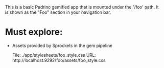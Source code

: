 This is a basic Padrino gemified app that is mounted under the '/foo' path. It
is shown as the "Foo" section in your navigation bar.

# Must explore:

- Assets provided by Sprockets in the gem pipeline

    File:  ./app/stylesheets/foo_style.css
    URL:   http://localhost:9292/foo/assets/foo_style.css
